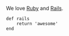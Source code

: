 We love [Ruby](http://www.ruby-lang.org/) and [Rails](http://rubyonrails.org/).

    def rails
        return 'awesome'
    end

